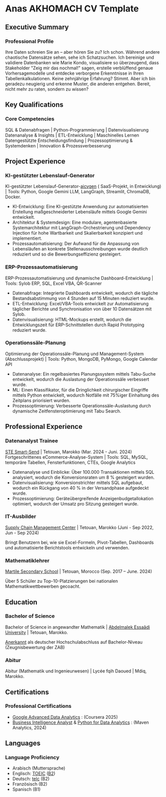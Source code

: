 # Anas AKHOMACH CV Template

## Executive Summary

### Professional Profile

Ihre Daten schreien Sie an – aber hören Sie zu? Ich schon.
Während andere chaotische Datensätze sehen, sehe ich Schatzsuchen. Ich bereinige und validiere Datenbanken wie Marie Kondo, visualisiere so überzeugend, dass Stakeholder "Zeig mir das nochmal!" sagen, erstelle verblüffend genaue Vorhersagemodelle und entdecke verborgene Erkenntnisse in Ihren Tabellenkalkulationen. Keine zehnjährige Erfahrung? Stimmt. Aber ich bin geradezu neugierig und erkenne Muster, die anderen entgehen.
Bereit, nicht mehr zu raten, sondern zu wissen?

## Key Qualifications

### Core Competencies

SQL & Datenabfragen | Python-Programmierung | Datenvisualisierung
Datenanalyse & Insights | ETL-Entwicklung | Maschinelles Lernen
Datengestützte Entscheidungsfindung | Prozessoptimierung & Systemdenken | Innovation & Prozessverbesserung

## Project Experience

### KI-gestützter Lebenslauf-Generator

KI-gestützter Lebenslauf-Generator-[aicvgen](https://github.com/AnasAkhomach/aicvgen/tree/gemini-cli-integration) ( SaaS-Projekt, in Entwicklung) | Tools: Python, Google Gemini LLM, LangGraph, Streamlit, ChromaDB, Docker.

* KI-Entwicklung: Eine KI-gestützte Anwendung zur automatisierten Erstellung maßgeschneiderter Lebensläufe mittels Google Gemini entwickelt.
* Architektur & Systemdesign: Eine modulare, agentenbasierte Systemarchitektur mit LangGraph-Orchestrierung und Dependency Injection für hohe Wartbarkeit und Skalierbarkeit konzipiert und implementiert.
* Prozessautomatisierung: Der Aufwand für die Anpassung von Lebensläufen an konkrete Stellenausschreibungen wurde deutlich reduziert und so die Bewerbungseffizienz gesteigert.

### ERP-Prozessautomatisierung

ERP-Prozessautomatisierung und dynamische Dashboard-Entwicklung | Tools: Sylob ERP, SQL, Excel VBA, QR-Scanner

* Datenabfrage: Integrierte Dashboards entwickelt, wodurch die tägliche Bestandsabstimmung von 4 Stunden auf 15 Minuten reduziert wurde.
* ETL-Entwicklung: Excel/VBA-Tools entwickelt zur Automatisierung täglicher Berichte und Synchronisation von über 10 Datensätzen mit Sylob.
* Datenvisualisierung: HTML-Mockups erstellt, wodurch die Entwicklungszeit für ERP-Schnittstellen durch Rapid Prototyping reduziert wurde.

### Operationssäle-Planung

Optimierung der Operationssäle-Planung und Management-System (Abschlussprojekt) | Tools: Python, MongoDB, PyMongo, Google Calendar API

* Datenanalyse: Ein regelbasiertes Planungssystem mittels Tabu-Suche entwickelt, wodurch die Auslastung der Operationssäle verbessert wurde.
* ML: Einen Klassifikator, für die Dringlichkeit chirurgischer Eingriffe mittels Python entwickelt, wodurch Notfälle mit 75%iger Einhaltung des Zeitplans priorisiert wurden.
* Prozessoptimierung: Verbesserte Operationssäle-Auslastung durch dynamische Zeitfensteroptimierung mit Tabu Search.

## Professional Experience

### Datenanalyst Trainee

[STE Smart-Send](https://annoncelegale.flasheconomie.com/smart-send/) | Tetouan, Marokko (Mar. 2024 - Juni. 2024)
Fortgeschrittenes eCommerce-Analyse-System | Tools: SQL, MySQL, temporäre Tabellen, Fensterfunktionen, CTEs, Google Analytics

* Datenanalyse und Einblicke: Über 100.000 Transaktionen mittels SQL analysiert, wodurch die Konversionsraten um 8 % gesteigert wurden.
* Datenvisualisierung: Konversionstrichter mittels SQL aufgebaut, wodurch ein Rückgang von 40 % in der Versandphase aufgedeckt wurde.
* Prozessoptimierung: Geräteübergreifende Anzeigenbudgetallokation optimiert, wodurch der Umsatz pro Sitzung gesteigert wurde.

### IT-Ausbilder

[Supply Chain Management Center](https://www.scmc.ma/) | Tetouan, Marokko (Juni - Sep 2022, Jun - Sep 2024)

Bringt Benutzern bei, wie sie Excel-Formeln, Pivot-Tabellen, Dashboards und automatisierte Berichtstools entwickeln und verwenden.

### Mathematiklehrer

[Martile Secondary School](https://www.facebook.com/ETChamsMartil/?locale=fr_FR) | Tetouan, Morocco (Sep. 2017 – June. 2024)

Über 5 Schüler zu Top-10-Platzierungen bei nationalen Mathematikwettbewerben gecoacht.

## Education

### Bachelor of Science

Bachelor of Science in angewandter Mathematik | [Abdelmalek Essaâdi University](https://www.uae.ac.ma/) | Tetouan, Marokko.

[Anerkannt](https://drive.google.com/file/d/1IAqe9mDrTQEqXh-SZxq0KXVCE-oQDfuA/view?usp=sharing) als deutscher Hochschulabschluss auf Bachelor-Niveau (Zeugnisbewertung der ZAB)

### Abitur

Abitur (Mathematik und Ingenieurwesen) | Lycée fqih Daoued | Mdiq, Marokko.

## Certifications

### Professional Certifications

* [Google Advanced Data Analytics](https://www.coursera.org/account/accomplishments/professional-cert/certificate/JSDL3WKPBDOI) : (Coursera 2025)
* [Business Intelligence Analyst](https://api.accredible.com/v1/frontend/credential_website_embed_image/certificate/121042242) & [Python for Data Analytics](https://api.accredible.com/v1/frontend/credential_website_embed_image/certificate/121188864) : (Maven Analytics, 2024)

## Languages

### Language Proficiency

* Arabisch (Muttersprache)
* Englisch: [TOEIC](https://www.ets.org/toeic/about.html) ([B2](https://drive.google.com/file/d/1CNV3dUMpyp6LKNVX0WVu-WdXYydtEzW-/view?usp=sharing))
* Deutsch: [telc](https://drive.google.com/file/d/17mMpFnVtimdROAH0vTbdqi_VHN_4HYo5/view?usp=sharing) (B2)
* Französisch (B2)
* Spanisch (B1)